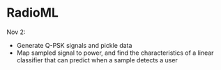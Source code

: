 # RadioML

Nov 2: 
* Generate Q-PSK signals and pickle data
* Map sampled signal to power, and find the characteristics of a linear classifier that can predict when a sample detects a user
